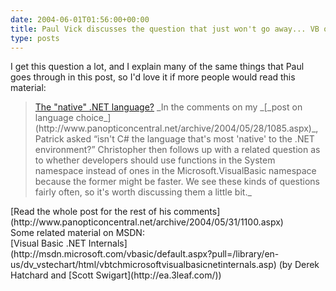```yaml
---
date: 2004-06-01T01:56:00+00:00
title: Paul Vick discusses the question that just won't go away... VB or C#?
type: posts
---
```

I get this question a lot, and I explain many of the same things that Paul goes through in this post, so I'd love it if more people would read this material:

<blockquote dir="ltr" style="MARGIN-RIGHT: 0px">
  <div class="postTitle">
    <a id="viewpost.ascx_TitleUrl" href="http://www.panopticoncentral.net/archive/2004/05/31/1100.aspx">The "native" .NET language?</a> _In the comments on my _[_post on language choice_](http://www.panopticoncentral.net/archive/2004/05/28/1085.aspx)_, Patrick asked “isn't C# the language that's most 'native' to the .NET environment?” Christopher then follows up with a related question as to whether developers should use functions in the System namespace instead of ones in the Microsoft.VisualBasic namespace because the former might be faster. We see these kinds of questions fairly often, so it's worth discussing them a little bit._
  </div>
</blockquote>

<div class="postTitle" dir="ltr">
  [Read the whole post for the rest of his comments](http://www.panopticoncentral.net/archive/2004/05/31/1100.aspx)
</div>

<div class="postTitle" dir="ltr">

</div>

<div class="postTitle" dir="ltr">
  Some related material on MSDN:
</div>

<div class="postTitle" dir="ltr">

</div>

<div class="postTitle" dir="ltr">
  [Visual Basic .NET Internals](http://msdn.microsoft.com/vbasic/default.aspx?pull=/library/en-us/dv_vstechart/html/vbtchmicrosoftvisualbasicnetinternals.asp) (by Derek Hatchard and [Scott Swigart](http://ea.3leaf.com/))
</div>

<div class="postTitle" dir="ltr">

</div>

<p class="postText">

